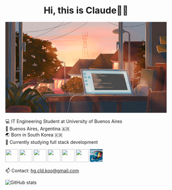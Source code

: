 <h1 align="center">Hi, this is Claude👨‍💻</h1>
<p align="center">
  <img width="1100" src="https://github.com/claudekoo/claudekoo/blob/main/images/background.gif">
</p>

💻 IT Engineering Student at University of Buenos Aires  
📍 Buenos Aires, Argentina 🇦🇷  
🌏 Born in South Korea 🇰🇷  
🌱 Currently studying full stack development  

<div style="white-space: nowrap;">
  <img src="https://cdn.jsdelivr.net/gh/devicons/devicon@latest/icons/python/python-original.svg" height="40" width="40"/>
  <img src="https://cdn.jsdelivr.net/gh/devicons/devicon@latest/icons/c/c-original.svg" height="40" width="40"/>
  <img src="https://cdn.jsdelivr.net/gh/devicons/devicon@latest/icons/java/java-original.svg" height="40" width="40"/>
  <img src="https://cdn.jsdelivr.net/gh/devicons/devicon@latest/icons/r/r-original.svg" height="40" width="40"/>
  <img src="https://cdn.jsdelivr.net/gh/devicons/devicon@latest/icons/javascript/javascript-original.svg" height="40" width="40"/>
  <img src="https://cdn.jsdelivr.net/gh/devicons/devicon@latest/icons/rust/rust-original.svg" height="40" width="40"/>
  <img src="https://github.com/claudekoo/claudekoo/blob/main/images/smalltalk.png" height="40" width="40"/>
</div>


📫 Contact: hg.cld.koo@gmail.com  

![GitHub stats](https://github-readme-stats.vercel.app/api?username=claudekoo&show_icons=true&theme=dracula\&rank_icon=github) 
